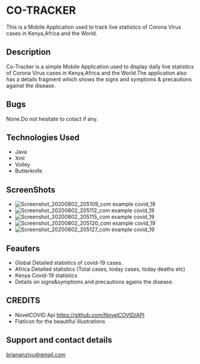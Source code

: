 # CO-TRACKER
This is a Mobile Application used to track live statistics of Corona Virus cases in Kenya,Africa and the World.


## Description
Co-Tracker is a simple Mobile Application used to display daily live statistics of Corona Virus cases in Kenya,Africa and the World.The application also has a details fragment which shows the signs and symptoms & precautions against the disease.


## Bugs
None.Do not hesitate to cotact if any.

## Technologies Used
* Java
* Xml
* Volley
* Butterknife

## ScreenShots
* ![Screenshot_20200802_205109_com example covid_19](https://user-images.githubusercontent.com/45882800/89129214-42787f00-d504-11ea-9054-63916c176038.jpg)
* ![Screenshot_20200802_205112_com example covid_19](https://user-images.githubusercontent.com/45882800/89129220-4b695080-d504-11ea-8b34-035e6973793c.jpg)
* ![Screenshot_20200802_205115_com example covid_19](https://user-images.githubusercontent.com/45882800/89129224-54f2b880-d504-11ea-8926-2f8ea580796d.jpg)
* ![Screenshot_20200802_205120_com example covid_19](https://user-images.githubusercontent.com/45882800/89129228-5cb25d00-d504-11ea-97d0-9325494d05ac.jpg)
* ![Screenshot_20200802_205127_com example covid_19](https://user-images.githubusercontent.com/45882800/89129231-62a83e00-d504-11ea-88f6-be3ea00dec91.jpg)

## Feauters
* Global Detailed statistics of covid-19 cases.
* Africa Detailed statistics (Total cases, today cases, today deaths etc)
* Kenya Covid-19 statistics
* Details on signs&symptoms and precautions agains the disease.

## CREDITS
* NovelCOVID Api https://github.com/NovelCOVID/API
* FlatIcon for the beautiful illustrations



## Support and contact details
briananzivu@gmail.com
